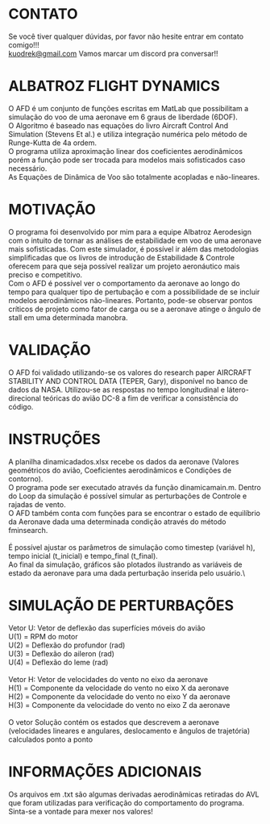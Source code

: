# CONTATO
Se você tiver qualquer dúvidas, por favor não hesite entrar em contato comigo!!!\
kuodrek@gmail.com
Vamos marcar um discord pra conversar!!

# ALBATROZ FLIGHT DYNAMICS

O AFD é um conjunto de funções escritas em MatLab que possibilitam a simulação do voo de uma aeronave em 6 graus de liberdade (6DOF).\
O Algoritmo é baseado nas equações do livro Aircraft Control And Simulation (Stevens Et al.) e utiliza integração numérica pelo método de Runge-Kutta de 4a ordem.\
O programa utiliza aproximação linear dos coeficientes aerodinâmicos porém a função pode ser trocada para modelos mais sofisticados caso necessário.\
As Equações de Dinâmica de Voo são totalmente acopladas e não-lineares.

# MOTIVAÇÃO
O programa foi desenvolvido por mim para a equipe Albatroz Aerodesign com o intuito de tornar as análises de estabilidade em voo de uma aeronave mais sofisticadas. Com este simulador, é possível ir além das metodologias simplificadas que os livros de introdução de Estabilidade & Controle oferecem para que seja possível realizar um projeto aeronáutico mais preciso e competitivo.\
Com o AFD é possível ver o comportamento da aeronave ao longo do tempo para qualquer tipo de pertubação e com a possibilidade de se incluir modelos aerodinâmicos não-lineares. Portanto, pode-se observar pontos críticos de projeto como fator de carga ou se a aeronave atinge o ângulo de stall em uma determinada manobra.

# VALIDAÇÃO
O AFD foi validado utilizando-se os valores do research paper AIRCRAFT STABILITY AND CONTROL DATA  (TEPER, Gary), disponível no banco de dados da NASA. Utilizou-se as respostas no tempo longitudinal e látero-direcional teóricas do avião DC-8 a fim de verificar a consistência do código.

# INSTRUÇÕES
A planilha dinamicadados.xlsx recebe os dados da aeronave (Valores geométricos do avião, Coeficientes aerodinâmicos e Condições de contorno).\
O programa pode ser executado através da função dinamicamain.m. Dentro do Loop da simulação é possível simular as perturbações de Controle e rajadas de vento.\
O AFD também conta com funções para se encontrar o estado de equilíbrio da Aeronave dada uma determinada condição através do método fminsearch.\
\
É possível ajustar os parâmetros de simulação como timestep (variável h), tempo inicial (t_inicial) e tempo_final (t_final).\
Ao final da simulação, gráficos são plotados ilustrando as variáveis de estado da aeronave para uma dada perturbação inserida pelo usuário.\

# SIMULAÇÃO DE PERTURBAÇÕES
Vetor U: Vetor de deflexão das superfícies móveis do avião\
U(1) = RPM do motor\
U(2) = Deflexão do profundor (rad)\
U(3) = Deflexão do aileron (rad)\
U(4) = Deflexão do leme (rad)\
\
Vetor H: Vetor de velocidades do vento no eixo da aeronave\
H(1) = Componente da velocidade do vento no eixo X da aeronave\
H(2) = Componente da velocidade do vento no eixo Y da aeronave\
H(3) = Componente da velocidade do vento no eixo Z da aeronave\
\
O vetor Solução contém os estados que descrevem a aeronave (velocidades lineares e angulares, deslocamento e ângulos de trajetória) calculados ponto a ponto

# INFORMAÇÕES ADICIONAIS
Os arquivos em .txt são algumas derivadas aerodinâmicas retiradas do AVL que foram utilizadas para verificação do comportamento do programa. Sinta-se a vontade para mexer nos valores!
